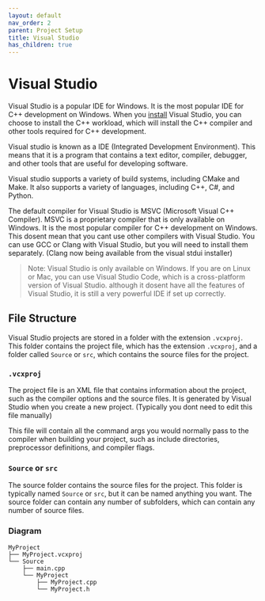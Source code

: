 ```yaml
---
layout: default
nav_order: 2
parent: Project Setup
title: Visual Studio
has_children: true
---
```


# Visual Studio

Visual Studio is a popular IDE for Windows. It is the most popular IDE for C++ development on Windows.
When you [install](https://visualstudio.microsoft.com/downloads/) Visual Studio, you can choose to install the C++ workload, which will install the C++ compiler and other tools required for C++ development.

Visual studio is known as a IDE (Integrated Development Environment). This means that it is a program that contains a text editor, compiler, debugger, and other tools that are useful for developing software.

Visual studio supports a variety of build systems, including CMake and Make. It also supports a variety of languages, including C++, C#, and Python.

The default compiler for Visual Studio is MSVC (Microsoft Visual C++ Compiler). MSVC is a proprietary compiler that is only available on Windows. It is the most popular compiler for C++ development on Windows.
This dosent mean that you cant use other compilers with Visual Studio. You can use GCC or Clang with Visual Studio, but you will need to install them separately. (Clang now being available from the visual stdui installer)

> Note: Visual Studio is only available on Windows. If you are on Linux or Mac, you can use Visual Studio Code, which is a cross-platform version of Visual Studio. although it dosent have all the features of Visual Studio, it is still a very powerful IDE if set up correctly.

## File Structure

Visual Studio projects are stored in a folder with the extension `.vcxproj`. This folder contains the project file, which has the extension `.vcxproj`, and a folder called `Source` or `src`, which contains the source files for the project.

### `.vcxproj`

The project file is an XML file that contains information about the project, such as the compiler options and the source files. It is generated by Visual Studio when you create a new project. (Typically you dont need to edit this file manually)

This file will contain all the command args you would normally pass to the compiler when building your project, such as include directories, preprocessor definitions, and compiler flags.

### `Source` or `src`

The source folder contains the source files for the project. This folder is typically named `Source` or `src`, but it can be named anything you want. The source folder can contain any number of subfolders, which can contain any number of source files.

### Diagram

```
MyProject
├── MyProject.vcxproj
└── Source
    ├── main.cpp
    └── MyProject
        ├── MyProject.cpp
        └── MyProject.h

```

